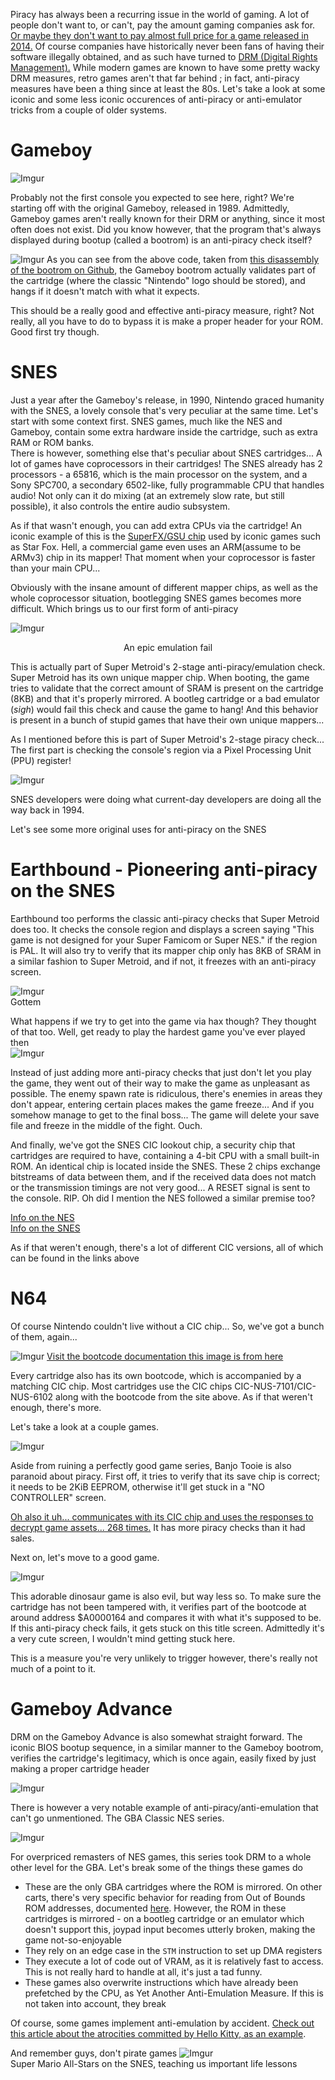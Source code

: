 Piracy has always been a recurring issue in the world of gaming. A lot of people don't want to, or can't, pay the amount gaming companies ask for. [Or maybe they don't want to pay almost full price for a game released in 2014.](https://www.amazon.com/Captain-Toad-Treasure-Tracker-Nintendo-Switch/dp/B07BBMV8MY) Of course companies have historically never been fans of having their software illegally obtained, and as such have turned to [DRM (Digital Rights Management).](https://en.wikipedia.org/wiki/Digital_rights_management) While modern games are known to have some pretty wacky DRM measures, retro games aren't that far behind ; in fact, anti-piracy measures have been a thing since at least the 80s. Let's take a look at some iconic and some less iconic occurences of anti-piracy or anti-emulator tricks from a couple of older systems.

# Gameboy
![Imgur](https://imgur.com/HMQy7UB.png)

Probably not the first console you expected to see here, right? We're starting off with the original Gameboy, released in 1989. Admittedly, Gameboy games aren't really known for their DRM or anything, since it most often does not exist. Did you know however, that the program that's always displayed during bootup (called a bootrom) is an anti-piracy check itself?

![Imgur](https://imgur.com/wssqLfT.png)
As you can see from the above code, taken from [this disassembly of the bootrom on Github](https://gist.github.com/drhelius/6063288), the Gameboy bootrom actually validates part of the cartridge (where the classic "Nintendo" logo should be stored), and hangs if it doesn't match with what it expects.

This should be a really good and effective anti-piracy measure, right? Not really, all you have to do to bypass it is make a proper header for your ROM. Good first try though.

# SNES
Just a year after the Gameboy's release, in 1990, Nintendo graced humanity with the SNES, a lovely console that's very peculiar at the same time. Let's start with some context first. SNES games, much like the NES and Gameboy, contain some extra hardware inside the cartridge, such as extra RAM or ROM banks. 
<br>
There is however, something else that's peculiar about SNES cartridges... A lot of games have coprocessors in their cartridges! The SNES already has 2 processors - a 65816, which is the main processor on the system, and a Sony SPC700, a secondary 6502-like, fully programmable CPU that handles audio! Not only can it do mixing (at an extremely slow rate, but still possible), it also controls the entire audio subsystem.

As if that wasn't enough, you can add extra CPUs via the cartridge! An iconic example of this is the [SuperFX/GSU chip](https://problemkaputt.de/fullsnes.htm#snescartgsunprogrammablerisccpuakasuperfxmariochip10games) used by iconic games such as Star Fox. Hell, a commercial game even uses an ARM(assume to be ARMv3) chip in its mapper! That moment when your coprocessor is faster than your main CPU...

Obviously with the insane amount of different mapper chips, as well as the whole coprocessor situation, bootlegging SNES games becomes more difficult. Which brings us to our first form of anti-piracy

![Imgur](https://imgur.com/DYGxULk.png)
<p style="text-align: center;">An epic emulation fail</p>

This is actually part of Super Metroid's 2-stage anti-piracy/emulation check. Super Metroid has its own unique mapper chip. When booting, the game tries to validate that the correct amount of SRAM is present on the cartridge (8KB) and that it's properly mirrored. A bootleg cartridge or a bad emulator (_sigh_) would fail this check and cause the game to hang! And this behavior is present in a bunch of stupid games that have their own unique mappers... 

As I mentioned before this is part of Super Metroid's 2-stage piracy check... The first part is checking the console's region via a Pixel Processing Unit (PPU) register! 

![Imgur](https://imgur.com/Z29ww9E.png)

SNES developers were doing what current-day developers are doing all the way back in 1994.

Let's see some more original uses for anti-piracy on the SNES

# Earthbound - Pioneering anti-piracy on the SNES
Earthbound too performs the classic anti-piracy checks that Super Metroid does too. It checks the console region and displays a screen saying "This game is not designed for your Super Famicom or Super NES." if the region is PAL. It will also try to verify that its mapper chip only has 8KB of SRAM in a similar fashion to Super Metroid, and if not, it freezes with an anti-piracy screen.

![Imgur](https://imgur.com/npHysRC.png)
<br>
Gottem

What happens if we try to get into the game via hax though? They thought of that too. Well, get ready to play the hardest game you've ever played then
<br>
![Imgur](https://imgur.com/AkoTdjt.png)

Instead of just adding more anti-piracy checks that just don't let you play the game, they went out of their way to make the game as unpleasant as possible. The enemy spawn rate is ridiculous, there's enemies in areas they don't appear, entering certain places makes the game freeze...  And if you somehow manage to get to the final boss... The game will delete your save file and freeze in the middle of the fight. Ouch.

And finally, we've got the SNES CIC lookout chip, a security chip that cartridges are required to have, containing a 4-bit CPU with a small built-in ROM. An identical chip is located inside the SNES. These 2 chips exchange bitstreams of data between them, and if the received data does not match or the transmission timings are not very good... A RESET signal is sent to the console. RIP. Oh did I mention the NES followed a similar premise too?

[Info on the NES](https://wiki.nesdev.com/w/index.php/CIC_lockout_chip)
<br>
[Info on the SNES](https://problemkaputt.de/fullsnes.htm#snescartridgeciclockoutchip)

As if that weren't enough, there's a lot of different CIC versions, all of which can be found in the links above

# N64
Of course Nintendo couldn't live without a CIC chip... So, we've got a bunch of them, again...

![Imgur](https://imgur.com/wrQyrjB.png)
[Visit the bootcode documentation this image is from here](https://www.retroreversing.com/n64bootcode)

Every cartridge also has its own bootcode, which is accompanied by a matching CIC chip. Most cartridges use the CIC chips CIC-NUS-7101/CIC-NUS-6102 along with the bootcode from the site above. As if that weren't enough, there's more.

Let's take a look at a couple games.

![Imgur](https://imgur.com/RoS9MaQ.png)

Aside from ruining a perfectly good game series, Banjo Tooie is also paranoid about piracy. First off, it tries to verify that its save chip is correct; it needs to be 2KiB EEPROM, otherwise it'll get stuck in a "NO CONTROLLER" screen.

[Oh also it uh... communicates with its CIC chip and uses the responses to decrypt game assets... 268 times.](https://tcrf.net/Banjo-Tooie#Anti-Piracy) It has more piracy checks than it had sales.

Next on, let's move to a good game.

![Imgur](https://imgur.com/KMxirqz.png)

This adorable dinosaur game is also evil, but way less so. To make sure the cartridge has not been tampered with, it verifies part of the bootcode at around address $A0000164 and compares it with what it's supposed to be. If this anti-piracy check fails, it gets stuck on this title screen. Admittedly it's a very cute screen, I wouldn't mind getting stuck here.

This is a measure you're very unlikely to trigger however, there's really not much of a point to it.

# Gameboy Advance
DRM on the Gameboy Advance is also somewhat straight forward. The iconic BIOS bootup sequence, in a similar manner to the Gameboy bootrom, verifies the cartridge's legitimacy, which is once again, easily fixed by just making a proper cartridge header

![Imgur](https://imgur.com/4L98KNO.png)

There is however a very notable example of anti-piracy/anti-emulation that can't go unmentioned. The GBA Classic NES series.

![Imgur](https://imgur.com/TyvQvIe.png)

For overpriced remasters of NES games, this series took DRM to a whole other level for the GBA. Let's break some of the things these games do

- These are the only GBA cartridges where the ROM is mirrored. On other carts, there's very specific behavior for reading from Out of Bounds ROM addresses, documented [here](https://problemkaputt.github.io/gbatek.htm#gbaunpredictablethings). However, the ROM in these cartridges is mirrored - on a bootleg cartridge or an emulator which doesn't support this, joypad input becomes utterly broken, making the game not-so-enjoyable
- They rely on an edge case in the `STM` instruction to set up DMA registers
- They execute a lot of code out of VRAM, as it is relatively fast to access. This is not really hard to handle at all, it's just a tad funny.
- These games also overwrite instructions which have already been prefetched by the CPU, as Yet Another Anti-Emulation Measure. If this is not taken into account, they break

Of course, some games implement anti-emulation by accident. [Check out this article about the atrocities committed by Hello Kitty, as an example](https://mgba.io/2020/01/25/infinite-loop-holy-grail/).

And remember guys, don't pirate games
![Imgur](https://imgur.com/ILlZrhR.png)
<br>
Super Mario All-Stars on the SNES, teaching us important life lessons
